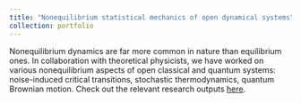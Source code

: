 ```yaml
---
title: "Nonequilibrium statistical mechanics of open dynamical systems"
collection: portfolio
---
```


Nonequilibrium dynamics are far more common in nature than equilibrium ones. In collaboration with theoretical physicists, we have worked on various nonequilibrium aspects of open classical and quantum systems: noise-induced critical transitions, stochastic thermodynamics, quantum Brownian motion. Check out the relevant research outputs [here](https://shoelim.github.io/publications/).
